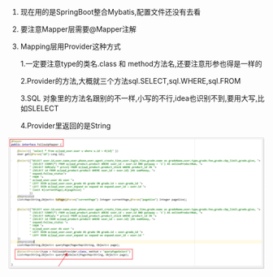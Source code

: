1. 现在用的是SpringBoot整合Mybatis,配置文件还没有去看

2. 要注意Mapper层需要@Mapper注解

3. Mapping层用Provider这种方式

   1.一定要注意type的类名.class 和 method方法名,还要注意形参也得是一样的

   2.Provider的方法,大概就三个方法sql.SELECT,sql.WHERE,sql.FROM

   3.SQL 对象里的方法名跟别的不一样,小写的不行,idea也识别不到,要用大写,比如SLELECT

   4.Provider里返回的是String



![img](../img/clipboard.png)
